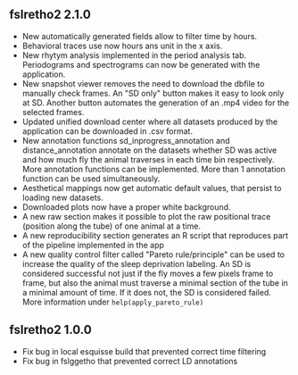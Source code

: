 fslretho2 2.1.0
---------------------------------------------------------------------

* New automatically generated fields allow to filter time by hours.
* Behavioral traces use now hours ans unit in the x axis.
* New rhytym analysis implemented in the period analysis tab. Periodograms and spectrograms can now be generated with the application.
* New snapshot viewer removes the need to download the dbfile to manually check frames. An "SD only" button makes it easy to look only at SD. Another button automates the generation of an .mp4 video for the selected frames.
* Updated unified download center where all datasets produced by the application can be downloaded in .csv format.
* New annotation functions sd_inprogress_annotation and distance_annotation annotate on the datasets whether SD was active and how much fly the animal traverses in each time bin respectively. More annotation functions can be implemented. More than 1 annotation function can be used simultaneously.
* Aesthetical mappings now get automatic default values, that persist to loading new datasets.
* Downloaded plots now have a proper white background.
* A new raw section makes it possible to plot the raw positional trace (position along the tube) of one animal at a time.
* A new reproducibility section generates an R script that reproduces part of the pipeline implemented in the app
* A new quality control filter called "Pareto rule/principle" can be used to increase the quality of the sleep deprivation labeling. An SD is considered successful not just if the fly moves a few pixels frame to frame, but also the animal must traverse a minimal section of the tube in a minimal amount of time. If it does not, the SD is considered failed. More information under `help(apply_pareto_rule)`

fslretho2 1.0.0
------------------------------------------------------------------

* Fix bug in local esquisse build that prevented correct time filtering
* Fix bug in fslggetho that prevented correct LD annotations